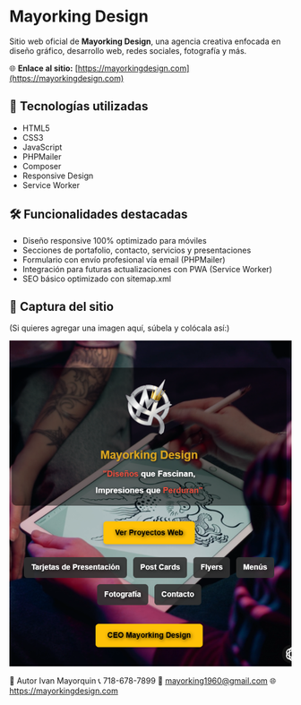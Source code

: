 # Mayorking Design

Sitio web oficial de **Mayorking Design**, una agencia creativa enfocada en diseño gráfico, desarrollo web, redes sociales, fotografía y más.

🌐 **Enlace al sitio:** [https://mayorkingdesign.com](https://mayorkingdesign.com)

## 🧩 Tecnologías utilizadas
- HTML5
- CSS3
- JavaScript
- PHPMailer
- Composer
- Responsive Design
- Service Worker

## 🛠️ Funcionalidades destacadas
- Diseño responsive 100% optimizado para móviles
- Secciones de portafolio, contacto, servicios y presentaciones
- Formulario con envío profesional vía email (PHPMailer)
- Integración para futuras actualizaciones con PWA (Service Worker)
- SEO básico optimizado con sitemap.xml

## 📸 Captura del sitio
(Si quieres agregar una imagen aquí, súbela y colócala así:)

<p align="center">
  <img src="img/portada.png" alt="Vista previa del sitio" width="600"/>
</p>



🚀 Autor
Ivan Mayorquin
📞 718-678-7899
📧 mayorking1960@gmail.com
🌐 https://mayorkingdesign.com

